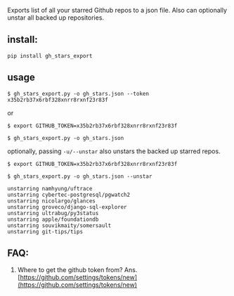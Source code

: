 Exports list of all your starred Github repos to a json file.
Also can optionally unstar all backed up repositories.


## install:

```
pip install gh_stars_export
```

## usage

```
$ gh_stars_export.py -o gh_stars.json --token x35b2rb37x6rbf328xnrr8rxnf23r83f
```

or 
```
$ export GITHUB_TOKEN=x35b2rb37x6rbf328xnrr8rxnf23r83f

$ gh_stars_export.py -o gh_stars.json
```

optionally, passing `-u/--unstar` also unstars the backed up starred repos.

```
$ export GITHUB_TOKEN=x35b2rb37x6rbf328xnrr8rxnf23r83f

$ gh_stars_export.py -o gh_stars.json --unstar

unstarring namhyung/uftrace
unstarring cybertec-postgresql/pgwatch2
unstarring nicolargo/glances
unstarring groveco/django-sql-explorer
unstarring ultrabug/py3status
unstarring apple/foundationdb
unstarring souvikmaity/somersault
unstarring git-tips/tips
```

## FAQ: 

1. Where to get the github token from?
Ans. [https://github.com/settings/tokens/new](https://github.com/settings/tokens/new)
